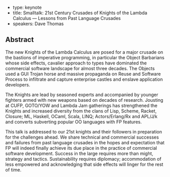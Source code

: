 - type: keynote
- title: Smalltalk: 21st Century Crusades of Knights of the Lambda Calculus — Lessons from Past Language Crusades
- speakers: Dave Thomas


## Abstract

The new Knights of the Lambda Calculus are posed for a major crusade
on the bastions of imperative programming, in particular the Object
Barbarians whose side effects, cavalier approach to types have
dominated the commercial software landscape for almost three
decades. The Objects used a GUI Trojan horse and massive propaganda on
Reuse and Software Process to infiltrate and capture enterprise
castles and enslave application developers.

The Knights are lead by seasoned experts and accompanied by younger
fighters armed with new weapons based on decades of research. Jousting
at CUFP, GOTO/YOW and Lambda Jam gatherings has strengthened the
Knights and increased diversity from the clans of Lisp, Scheme,
Racket, Closure; ML, Haskell, OCaml, Scala, LINQ; Actors/Erlang/Rx and
APL/J/k and converts subverting popular OO languages with FP features.

This talk is addressed to our 21st knights and their followers in
preparation for the challenges ahead. We share technical and
commercial successes and failures from past language crusades in the
hopes and expectation that FP will indeed finally achieve its due
place in the practice of commercial software development. Success in
the large requires more than might, strategy and
tactics. Sustainability requires diplomacy; accommodation of less
empowered and acknowledging that side effects will linger for the rest
of time.
